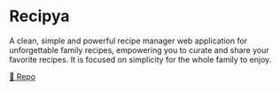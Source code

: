 # Recipya

A clean, simple and powerful recipe manager web application for unforgettable family recipes, empowering you to curate and share your favorite recipes. It is focused on simplicity for the whole family to enjoy.

[🔗 Repo](https://github.com/reaper47/recipya)
